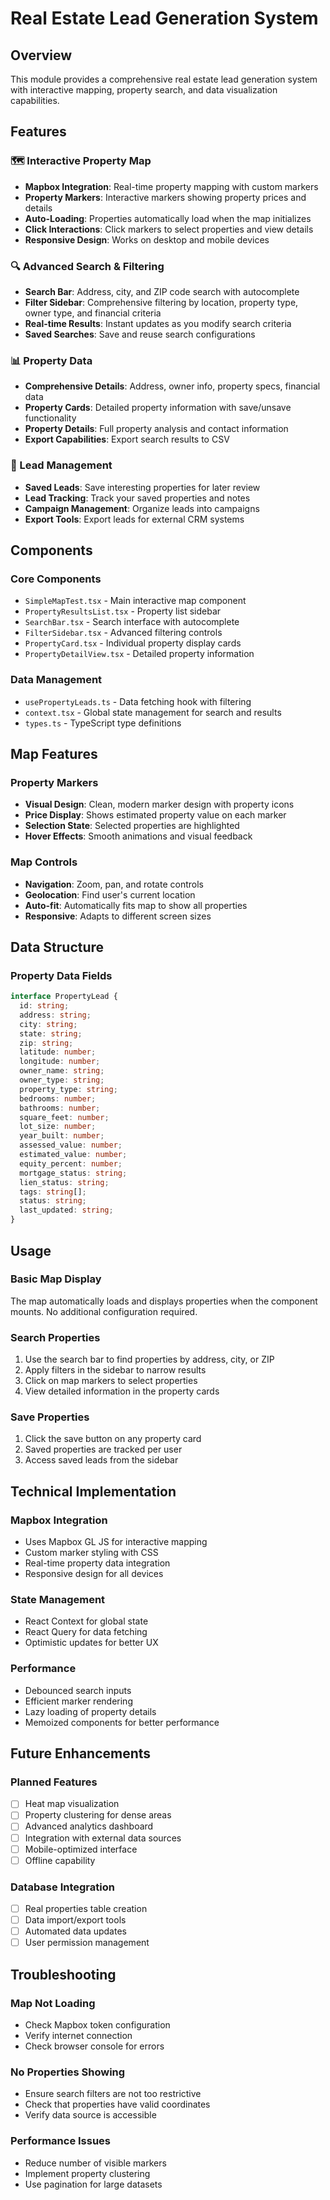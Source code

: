 # Real Estate Lead Generation System

## Overview
This module provides a comprehensive real estate lead generation system with interactive mapping, property search, and data visualization capabilities.

## Features

### 🗺️ Interactive Property Map
- **Mapbox Integration**: Real-time property mapping with custom markers
- **Property Markers**: Interactive markers showing property prices and details
- **Auto-Loading**: Properties automatically load when the map initializes
- **Click Interactions**: Click markers to select properties and view details
- **Responsive Design**: Works on desktop and mobile devices

### 🔍 Advanced Search & Filtering
- **Search Bar**: Address, city, and ZIP code search with autocomplete
- **Filter Sidebar**: Comprehensive filtering by location, property type, owner type, and financial criteria
- **Real-time Results**: Instant updates as you modify search criteria
- **Saved Searches**: Save and reuse search configurations

### 📊 Property Data
- **Comprehensive Details**: Address, owner info, property specs, financial data
- **Property Cards**: Detailed property information with save/unsave functionality
- **Property Details**: Full property analysis and contact information
- **Export Capabilities**: Export search results to CSV

### 🎯 Lead Management
- **Saved Leads**: Save interesting properties for later review
- **Lead Tracking**: Track your saved properties and notes
- **Campaign Management**: Organize leads into campaigns
- **Export Tools**: Export leads for external CRM systems

## Components

### Core Components
- `SimpleMapTest.tsx` - Main interactive map component
- `PropertyResultsList.tsx` - Property list sidebar
- `SearchBar.tsx` - Search interface with autocomplete
- `FilterSidebar.tsx` - Advanced filtering controls
- `PropertyCard.tsx` - Individual property display cards
- `PropertyDetailView.tsx` - Detailed property information

### Data Management
- `usePropertyLeads.ts` - Data fetching hook with filtering
- `context.tsx` - Global state management for search and results
- `types.ts` - TypeScript type definitions

## Map Features

### Property Markers
- **Visual Design**: Clean, modern marker design with property icons
- **Price Display**: Shows estimated property value on each marker
- **Selection State**: Selected properties are highlighted
- **Hover Effects**: Smooth animations and visual feedback

### Map Controls
- **Navigation**: Zoom, pan, and rotate controls
- **Geolocation**: Find user's current location
- **Auto-fit**: Automatically fits map to show all properties
- **Responsive**: Adapts to different screen sizes

## Data Structure

### Property Data Fields
```typescript
interface PropertyLead {
  id: string;
  address: string;
  city: string;
  state: string;
  zip: string;
  latitude: number;
  longitude: number;
  owner_name: string;
  owner_type: string;
  property_type: string;
  bedrooms: number;
  bathrooms: number;
  square_feet: number;
  lot_size: number;
  year_built: number;
  assessed_value: number;
  estimated_value: number;
  equity_percent: number;
  mortgage_status: string;
  lien_status: string;
  tags: string[];
  status: string;
  last_updated: string;
}
```

## Usage

### Basic Map Display
The map automatically loads and displays properties when the component mounts. No additional configuration required.

### Search Properties
1. Use the search bar to find properties by address, city, or ZIP
2. Apply filters in the sidebar to narrow results
3. Click on map markers to select properties
4. View detailed information in the property cards

### Save Properties
1. Click the save button on any property card
2. Saved properties are tracked per user
3. Access saved leads from the sidebar

## Technical Implementation

### Mapbox Integration
- Uses Mapbox GL JS for interactive mapping
- Custom marker styling with CSS
- Real-time property data integration
- Responsive design for all devices

### State Management
- React Context for global state
- React Query for data fetching
- Optimistic updates for better UX

### Performance
- Debounced search inputs
- Efficient marker rendering
- Lazy loading of property details
- Memoized components for better performance

## Future Enhancements

### Planned Features
- [ ] Heat map visualization
- [ ] Property clustering for dense areas
- [ ] Advanced analytics dashboard
- [ ] Integration with external data sources
- [ ] Mobile-optimized interface
- [ ] Offline capability

### Database Integration
- [ ] Real properties table creation
- [ ] Data import/export tools
- [ ] Automated data updates
- [ ] User permission management

## Troubleshooting

### Map Not Loading
- Check Mapbox token configuration
- Verify internet connection
- Check browser console for errors

### No Properties Showing
- Ensure search filters are not too restrictive
- Check that properties have valid coordinates
- Verify data source is accessible

### Performance Issues
- Reduce number of visible markers
- Implement property clustering
- Use pagination for large datasets 